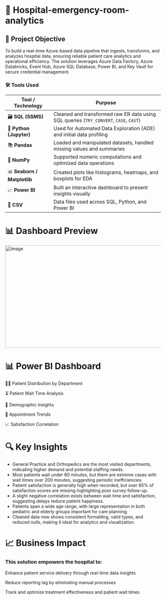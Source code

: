 # 🏥 Hospital-emergency-room-analytics

## 🎯 Project Objective

To build a real-time Azure-based data pipeline that ingests, transforms, and analyzes hospital data, ensuring reliable patient care analytics and operational efficiency. The solution leverages Azure Data Factory, Azure Databricks, Event Hub, Azure SQL Database, Power BI, and Key Vault for secure credential management.


###  🛠️ Tools Used

| Tool / Technology    | Purpose                                                                 |
|----------------------|-------------------------------------------------------------------------|
| 🗃️ **SQL (SSMS)**        | Cleaned and transformed raw ER data using SQL queries (`TRY_CONVERT`, `CASE`, `CAST`) |
| 🐍 **Python (Jupyter)**  | Used for Automated Data Exploration (ADE) and initial data profiling |
| 📚 **Pandas**            | Loaded and manipulated datasets, handled missing values and summaries |
| 🔢 **NumPy**             | Supported numeric computations and optimized data operations          |
| 📊 **Seaborn / Matplotlib** | Created plots like histograms, heatmaps, and boxplots for EDA         |
| 📈 **Power BI**          | Built an interactive dashboard to present insights visually           |
| 📁 **CSV**               | Data files used across SQL, Python, and Power BI                       |




# 📊 Dashboard Preview

<img width="547" height="331" alt="image" src="https://github.com/user-attachments/assets/78c7b23f-8e41-4b08-9643-4926659b9772" />

# 📊 Power BI Dashboard


🧑‍⚕️ Patient Distribution by Department

⏳ Patient Wait Time Analysis 

👥 Demographic Insights

📅 Appointment Trends 

📈 Satisfaction Correlation 


# 🔍 Key Insights

- General Practice and Orthopedics are the most visited departments, indicating higher demand and potential staffing needs.
- Most patients wait under 60 minutes, but there are extreme cases with wait times over 200 minutes, suggesting periodic inefficiencies.
- Patient satisfaction is generally high when recorded, but over 65% of satisfaction scores are missing highlighting poor survey follow-up.
- A slight negative correlation exists between wait time and satisfaction, suggesting delays reduce patient happiness.
- Patients span a wide age range, with large representation in both pediatric and elderly groups important for care planning.
- Cleaned data now shows consistent formatting, valid types, and reduced nulls, making it ideal for analytics and visualization.


# 📈 Business Impact

### This  solution empowers the hospital to:

Enhance patient service delivery through real-time data insights

Reduce reporting lag by eliminating manual processes

Track and optimize treatment effectiveness and patient wait times

























































